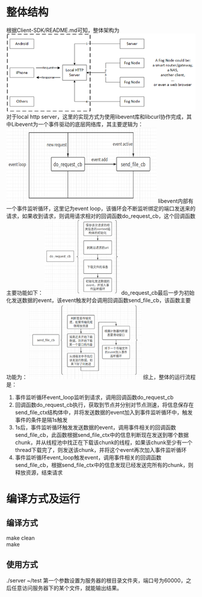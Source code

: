 # 整体结构
根据Client-SDK/README.md可知，整体架构为
![client architecture](../fig/client_architecture.png)
对于local http server，这里的实现方式为使用libevent库和libcurl协作完成，其中Libevent为一个事件驱动的底层网络库，其主要逻辑为：
<img src="fig_for_doc/main.png" width = "400" height = "200"/>
libevent内部有一个事件监听循环，这里记为event loop，该循环会不断监听绑定的端口发送来的请求，如果收到请求，则调用请求相对的回调函数do_request_cb，这个回调函数主要功能如下：
<img src="fig_for_doc/do_request_cb.png" width = "200" height = "200"/>
do_request_cb最后一步为初始化发送数据的event，该event触发时会调用回调函数send_file_cb，该函数主要功能为：
<img src="fig_for_doc/send_file_cb.png" width = "300" height = "200"/>
综上，整体的运行流程是：<br>
1. 事件监听循环event_loop监听到请求，调用回调函数do_request_cb<br>
2. 回调函数do_request_cb执行，获取到节点并分别对节点测速，将信息保存在send_file_ctx结构体中，并将发送数据的event加入到事件监听循环中，触发事件的条件是隔1s触发<br>
3. 1s后，事件监听循环触发发送数据的event，调用事件相关的回调函数send_file_cb，此函数根据send_file_ctx中的信息判断现在发送到哪个数据chunk，并从线程池中找正在下载该chunk的线程，如果该chunk至少有一个thread下载完了，则发送该chunk，并将这个event再次加入事件监听循环<br>
4. 事件监听循环event_loop触发event，调用事件相关的回调函数send_file_cb，根据send_file_ctx中的信息发现已经发送完所有的chunk，则释放资源，结束请求<br>

# 编译方式及运行
## 编译方式
make clean<br>
make
## 使用方式
./server ~/test
第一个参数设置为服务器的根目录文件夹，端口号为60000，之后任意访问服务器下的某个文件，就能输出结果。

